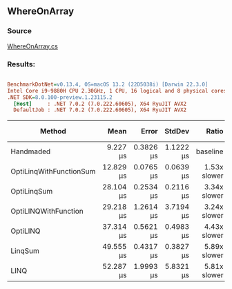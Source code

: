 ﻿## WhereOnArray

### Source
[WhereOnArray.cs](../../src/StructLinq.Benchmark/WhereOnArray.cs)

### Results:
``` ini

BenchmarkDotNet=v0.13.4, OS=macOS 13.2 (22D5038i) [Darwin 22.3.0]
Intel Core i9-9880H CPU 2.30GHz, 1 CPU, 16 logical and 8 physical cores
.NET SDK=8.0.100-preview.1.23115.2
  [Host]     : .NET 7.0.2 (7.0.222.60605), X64 RyuJIT AVX2
  DefaultJob : .NET 7.0.2 (7.0.222.60605), X64 RyuJIT AVX2


```
|                  Method |      Mean |     Error |    StdDev |        Ratio | RatioSD | Allocated | Alloc Ratio |
|------------------------ |----------:|----------:|----------:|-------------:|--------:|----------:|------------:|
|               Handmaded |  9.227 μs | 0.3826 μs | 1.1222 μs |     baseline |         |         - |          NA |
| OptiLinqWithFunctionSum | 12.829 μs | 0.0765 μs | 0.0639 μs | 1.53x slower |   0.13x |      32 B |          NA |
|             OptiLinqSum | 28.104 μs | 0.2534 μs | 0.2116 μs | 3.34x slower |   0.27x |      32 B |          NA |
|    OptiLINQWithFunction | 29.218 μs | 1.2614 μs | 3.7194 μs | 3.24x slower |   0.71x |         - |          NA |
|                OptiLINQ | 37.314 μs | 0.5621 μs | 0.4983 μs | 4.43x slower |   0.36x |         - |          NA |
|                 LinqSum | 49.555 μs | 0.4317 μs | 0.3827 μs | 5.89x slower |   0.46x |      48 B |          NA |
|                    LINQ | 52.287 μs | 1.9993 μs | 5.8321 μs | 5.81x slower |   1.27x |      48 B |          NA |
